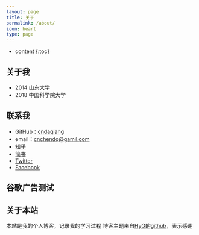 ```yaml
---
layout: page
title: 关于
permalink: /about/
icon: heart
type: page
---
```


* content
{:toc}





## 关于我

* 2014 山东大学
* 2018 中国科学院大学

## 联系我

* GitHub：[cndaqiang](https://github.com/cndaqiang)
* email：cnchendq@gamil.com
* [知乎](https://www.zhihu.com/people/cndaqiang)
* [简书](http://www.jianshu.com/u/5d47905688d0)
* [Twitter](https://twitter.com/cndaqiang)
* [Facebook](https://www.facebook.com/daqiang.chen.12)

## 谷歌广告测试

<div>
<script async src="//pagead2.googlesyndication.com/pagead/js/adsbygoogle.js"></script>
<ins class="adsbygoogle"
     style="display:block; text-align:center;"
     data-ad-layout="in-article"
     data-ad-format="fluid"
     data-ad-client="ca-pub-8365330523291002"
     data-ad-slot="7816631956"></ins>
<script>
     (adsbygoogle = window.adsbygoogle || []).push({});
</script>
</div>




## 关于本站
本站是我的个人博客，记录我的学习过程
博客主题来自[HyG的github](https://github.com/Gaohaoyang/gaohaoyang.github.io)，表示感谢


